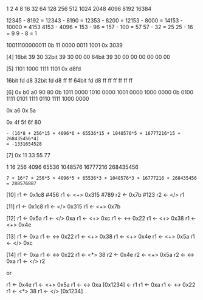 1
2
4
8
16
32
64
128
256
512
1024
2048
4096
8192
16384

12345 - 8192 = 12343 - 8190 = 12353 - 8200 = 12153 - 8000 = 14153 - 10000 = 4153
4153 - 4096 = 153 - 96 = 157 - 100 = 57
57 - 32 = 25
25 - 16 = 9
9 - 8 = 1

10011100000011
0b 11 0000 0011 1001
0x 3039

[4]
16bit 39 30
32bit 39 30 00 00
64bit 39 30 00 00 00 00 00 00

[5]
1101 1000 1111 1101
0x d8fd

16bit fd d8
32bit fd d8 ff ff
64bit fd d8 ff ff ff ff ff ff

[6]
0x b0 a0 90 80
0b 1011 0000 1010 0000 1001 0000 1000 0000
0b 0100 1111 0101 1111 0110 1111 1000 0000

0x a6
0x 5a

0x 4f 5f 6f 80

<!-- 8+32+64+256+1024+16384 = 17,768 -->

```
- (16*8 + 256*15 + 4096*6 + 65536*15 + 1048576*5 + 16777216*15 + 268435456*4)
= -1331654528
```

[7]
0x 11 33 55 77

1
16
256
4096
65536
1048576
16777216
268435456

```
7 + 16*7 + 256*5 + 4096*5 + 65536*3 + 1048576*3 + 16777216 + 268435456
= 288576887
```

[10]
r1 <- 0x1c8 #456
r1 <- <+> 0x315 #789
r2 <- 0x7b #123
r2 <- </> r1

[11]
r1 <- 0x1c8
r1 <- </> 0x315
r1 <- <+> 0x7b

[12]
r1 <- 0x5a
r1 <- </> 0xa
r1 <- <+> 0xc
r1 <- <-> 0x22
r1 <- <+> 0x38
r1 <- <+> 0x4e

[13]
r1 <- 0xa
r1 <- <-> 0x22
r1 <- <+> 0x38
r1 <- <+> 0x4e
r1 <- <+> 0x5a
r1 <- </> 0xc

[14]
r1 <- 0xa
r1 <- <-> 0x22
r1 <- <*> 38
r2 <- 0x4e
r2 <- <+> 0x5a
r2 <- <-> 0xa
r1 <- </> r2

or

r1 <- 0x4e
r1 <- <+> 0x5a
r1 <- <-> 0xa
\[0x1234\] <- r1
r1 <- 0xa
r1 <- <-> 0x22
r1 <- <*> 38
r1 <- </> \[0x1234\]
